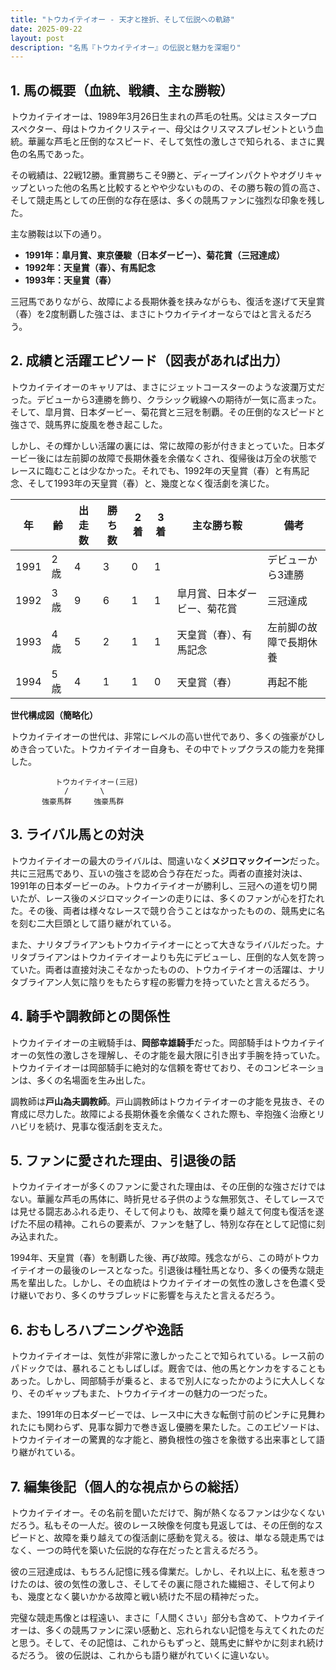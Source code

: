 ```yaml
---
title: "トウカイテイオー - 天才と挫折、そして伝説への軌跡"
date: 2025-09-22
layout: post
description: "名馬『トウカイテイオー』の伝説と魅力を深堀り"
---
```


## 1. 馬の概要（血統、戦績、主な勝鞍）

トウカイテイオーは、1989年3月26日生まれの芦毛の牡馬。父はミスタープロスペクター、母はトウカイクリスティー、母父はクリスマスプレゼントという血統。華麗な芦毛と圧倒的なスピード、そして気性の激しさで知られる、まさに異色の名馬であった。

その戦績は、22戦12勝。重賞勝ちこそ9勝と、ディープインパクトやオグリキャップといった他の名馬と比較するとやや少ないものの、その勝ち鞍の質の高さ、そして競走馬としての圧倒的な存在感は、多くの競馬ファンに強烈な印象を残した。

主な勝鞍は以下の通り。

* **1991年：皐月賞、東京優駿（日本ダービー）、菊花賞（三冠達成）**
* **1992年：天皇賞（春）、有馬記念**
* **1993年：天皇賞（春）**

三冠馬でありながら、故障による長期休養を挟みながらも、復活を遂げて天皇賞（春）を2度制覇した強さは、まさにトウカイテイオーならではと言えるだろう。


## 2. 成績と活躍エピソード（図表があれば出力）


トウカイテイオーのキャリアは、まさにジェットコースターのような波瀾万丈だった。デビューから3連勝を飾り、クラシック戦線への期待が一気に高まった。そして、皐月賞、日本ダービー、菊花賞と三冠を制覇。その圧倒的なスピードと強さで、競馬界に旋風を巻き起こした。

しかし、その輝かしい活躍の裏には、常に故障の影が付きまとっていた。日本ダービー後には左前脚の故障で長期休養を余儀なくされ、復帰後は万全の状態でレースに臨むことは少なかった。それでも、1992年の天皇賞（春）と有馬記念、そして1993年の天皇賞（春）と、幾度となく復活劇を演じた。

| 年 | 齢 | 出走数 | 勝ち数 | 2着 | 3着 | 主な勝ち鞍 | 備考 |
|---|---|---|---|---|---|---|---|
| 1991 | 2歳 | 4 | 3 | 0 | 1 |  | デビューから3連勝 |
| 1992 | 3歳 | 9 | 6 | 1 | 1 | 皐月賞、日本ダービー、菊花賞 | 三冠達成 |
| 1993 | 4歳 | 5 | 2 | 1 | 1 | 天皇賞（春）、有馬記念 | 左前脚の故障で長期休養 |
| 1994 | 5歳 | 4 | 1 | 1 | 0 | 天皇賞（春） | 再起不能 |


**世代構成図（簡略化）**

トウカイテイオーの世代は、非常にレベルの高い世代であり、多くの強豪がひしめき合っていた。トウカイテイオー自身も、その中でトップクラスの能力を発揮した。


```
          トウカイテイオー(三冠)
            /       \
       強豪馬群     強豪馬群
```


## 3. ライバル馬との対決

トウカイテイオーの最大のライバルは、間違いなく**メジロマックイーン**だった。共に三冠馬であり、互いの強さを認め合う存在だった。両者の直接対決は、1991年の日本ダービーのみ。トウカイテイオーが勝利し、三冠への道を切り開いたが、レース後のメジロマックイーンの走りには、多くのファンが心を打たれた。その後、両者は様々なレースで競り合うことはなかったものの、競馬史に名を刻む二大巨頭として語り継がれている。

また、ナリタブライアンもトウカイテイオーにとって大きなライバルだった。ナリタブライアンはトウカイテイオーよりも先にデビューし、圧倒的な人気を誇っていた。両者は直接対決こそなかったものの、トウカイテイオーの活躍は、ナリタブライアン人気に陰りをもたらす程の影響力を持っていたと言えるだろう。


## 4. 騎手や調教師との関係性

トウカイテイオーの主戦騎手は、**岡部幸雄騎手**だった。岡部騎手はトウカイテイオーの気性の激しさを理解し、その才能を最大限に引き出す手腕を持っていた。トウカイテイオーは岡部騎手に絶対的な信頼を寄せており、そのコンビネーションは、多くの名場面を生み出した。

調教師は**戸山為夫調教師**。戸山調教師はトウカイテイオーの才能を見抜き、その育成に尽力した。故障による長期休養を余儀なくされた際も、辛抱強く治療とリハビリを続け、見事な復活劇を支えた。


## 5. ファンに愛された理由、引退後の話

トウカイテイオーが多くのファンに愛された理由は、その圧倒的な強さだけではない。華麗な芦毛の馬体に、時折見せる子供のような無邪気さ、そしてレースでは見せる闘志あふれる走り、そして何よりも、故障を乗り越えて何度も復活を遂げた不屈の精神。これらの要素が、ファンを魅了し、特別な存在として記憶に刻み込まれた。

1994年、天皇賞（春）を制覇した後、再び故障。残念ながら、この時がトウカイテイオーの最後のレースとなった。引退後は種牡馬となり、多くの優秀な競走馬を輩出した。しかし、その血統はトウカイテイオーの気性の激しさを色濃く受け継いでおり、多くのサラブレッドに影響を与えたと言えるだろう。


## 6. おもしろハプニングや逸話

トウカイテイオーは、気性が非常に激しかったことで知られている。レース前のパドックでは、暴れることもしばしば。厩舎では、他の馬とケンカをすることもあった。しかし、岡部騎手が乗ると、まるで別人になったかのように大人しくなり、そのギャップもまた、トウカイテイオーの魅力の一つだった。

また、1991年の日本ダービーでは、レース中に大きな転倒寸前のピンチに見舞われたにも関わらず、見事な脚力で巻き返し優勝を果たした。このエピソードは、トウカイテイオーの驚異的な才能と、勝負根性の強さを象徴する出来事として語り継がれている。


## 7. 編集後記（個人的な視点からの総括）

トウカイテイオー。その名前を聞いただけで、胸が熱くなるファンは少なくないだろう。私もその一人だ。彼のレース映像を何度も見返しては、その圧倒的なスピードと、故障を乗り越えての復活劇に感動を覚える。彼は、単なる競走馬ではなく、一つの時代を築いた伝説的な存在だったと言えるだろう。

彼の三冠達成は、もちろん記憶に残る偉業だ。しかし、それ以上に、私を惹きつけたのは、彼の気性の激しさ、そしてその裏に隠された繊細さ、そして何よりも、幾度となく襲いかかる故障と戦い続けた不屈の精神だった。

完璧な競走馬像とは程遠い、まさに「人間くさい」部分も含めて、トウカイテイオーは、多くの競馬ファンに深い感動と、忘れられない記憶を与えてくれたのだと思う。そして、その記憶は、これからもずっと、競馬史に鮮やかに刻まれ続けるだろう。  彼の伝説は、これからも語り継がれていくに違いない。
